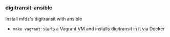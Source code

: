 ### digitransit-ansible

Install mfdz's digitransit with ansible

- `make vagrant`: starts a Vagrant VM and installs digitransit in it via Docker

